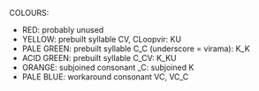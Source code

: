 COLOURS:
* RED: probably unused
* YELLOW: prebuilt syllable CV, CLoopvir: KU
* PALE GREEN: prebuilt syllable C_C (underscore = virama): K_K
* ACID GREEN: prebuilt syllable C_CV: K_KU
* ORANGE: subjoined consonant _C: subjoined K
* PALE BLUE: workaround consonant VC, VC_C
